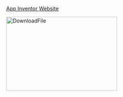 

[App Inventor Website](https://appinventor.mit.edu/)



 <img src="https://github.com/LeoOuO/2023Mecanum_Car/assets/93064555/596860ca-6ae3-46ea-a1e0-93f1e4ab357f" width = "300" height = "200" alt="DownloadFile" align=center />

